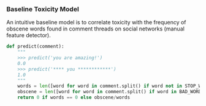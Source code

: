 ### Baseline Toxicity Model
An intuitive baseline model is to correlate toxicity with the frequency of obscene words found in comment threads on social networks (manual feature detector).

```python
def predict(comment):
    """
    >>> predict('you are amazing!')
    0.0
    >>> predict('**** you ************')
    1.0    
    """
    words = len([word for word in comment.split() if word not in STOP_WORDS])
    obscene = len([word for word in comment.split() if word in BAD_WORDS])
    return 0 if words == 0 else obscene/words
```

